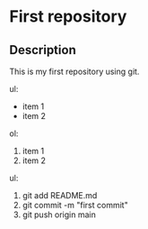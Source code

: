 # First repository

## Description

This is my first repository using git.

ul:
- item 1
- item 2

ol:

1. item 1
2. item 2

ul:

1. git add README.md
2. git commit -m "first commit"
3. git push origin main
